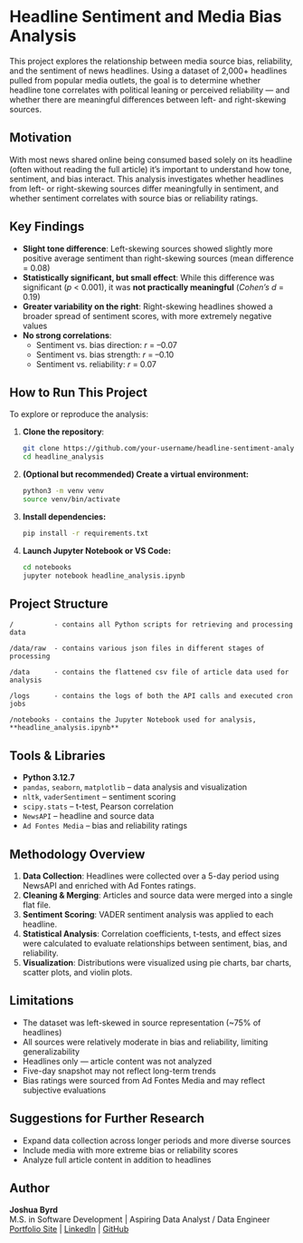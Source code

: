 # Headline Sentiment and Media Bias Analysis

This project explores the relationship between media source bias, reliability, and the sentiment of news headlines. Using a dataset of 2,000+ headlines pulled from popular media outlets, the goal is to determine whether headline tone correlates with political leaning or perceived reliability — and whether there are meaningful differences between left- and right-skewing sources.

## Motivation

With most news shared online being consumed based solely on its headline (often without reading the full article) it’s important to understand how tone, sentiment, and bias interact. This analysis investigates whether headlines from left- or right-skewing sources differ meaningfully in sentiment, and whether sentiment correlates with source bias or reliability ratings.

## Key Findings

- **Slight tone difference**: Left-skewing sources showed slightly more positive average sentiment than right-skewing sources (mean difference = 0.08)
- **Statistically significant, but small effect**: While this difference was significant (*p* < 0.001), it was **not practically meaningful** (*Cohen’s d* = 0.19)
- **Greater variability on the right**: Right-skewing headlines showed a broader spread of sentiment scores, with more extremely negative values
- **No strong correlations**:
  - Sentiment vs. bias direction: *r* = –0.07
  - Sentiment vs. bias strength: *r* = –0.10
  - Sentiment vs. reliability: *r* = 0.07

## How to Run This Project

To explore or reproduce the analysis:

1. **Clone the repository**:
   ```bash
   git clone https://github.com/your-username/headline-sentiment-analysis.git
   cd headline_analysis

2. **(Optional but recommended) Create a virtual environment:**
    ```bash
    python3 -m venv venv
    source venv/bin/activate 

3. **Install dependencies:**
    ```bash
    pip install -r requirements.txt

4. **Launch Jupyter Notebook or VS Code:**
    ```bash
    cd notebooks
    jupyter notebook headline_analysis.ipynb

## Project Structure
```
/          - contains all Python scripts for retrieving and processing data

/data/raw  - contains various json files in different stages of processing

/data      - contains the flattened csv file of article data used for analysis

/logs      - contains the logs of both the API calls and executed cron jobs

/notebooks - contains the Jupyter Notebook used for analysis, **headline_analysis.ipynb**
```

## Tools & Libraries

- **Python 3.12.7**
- `pandas`, `seaborn`, `matplotlib` – data analysis and visualization
- `nltk`, `vaderSentiment` – sentiment scoring
- `scipy.stats` – t-test, Pearson correlation
- `NewsAPI` – headline and source data
- `Ad Fontes Media` – bias and reliability ratings

## Methodology Overview

1. **Data Collection**: Headlines were collected over a 5-day period using NewsAPI and enriched with Ad Fontes ratings.
2. **Cleaning & Merging**: Articles and source data were merged into a single flat file.
3. **Sentiment Scoring**: VADER sentiment analysis was applied to each headline.
4. **Statistical Analysis**: Correlation coefficients, t-tests, and effect sizes were calculated to evaluate relationships between sentiment, bias, and reliability.
5. **Visualization**: Distributions were visualized using pie charts, bar charts, scatter plots, and violin plots.

## Limitations

- The dataset was left-skewed in source representation (~75% of headlines)
- All sources were relatively moderate in bias and reliability, limiting generalizability
- Headlines only — article content was not analyzed
- Five-day snapshot may not reflect long-term trends
- Bias ratings were sourced from Ad Fontes Media and may reflect subjective evaluations

## Suggestions for Further Research

- Expand data collection across longer periods and more diverse sources
- Include media with more extreme bias or reliability scores
- Analyze full article content in addition to headlines

## Author

**Joshua Byrd**  
M.S. in Software Development | Aspiring Data Analyst / Data Engineer  
[Portfolio Site](https://joshua-byrd.github.io/projects.html) | [LinkedIn](https://www.linkedin.com/in/joshua-byrd-356b93184/) | [GitHub](https://github.com/Joshua-Byrd)

